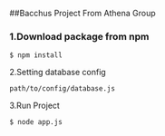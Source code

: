 ##Bacchus Project  From Athena Group

### 1.Download package from npm

``` 
$ npm install 
```

2.Setting database config

```
path/to/config/database.js
```

3.Run Project

```
$ node app.js
```

